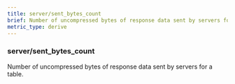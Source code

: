 ```yaml
---
title: server/sent_bytes_count
brief: Number of uncompressed bytes of response data sent by servers for a table.
metric_type: derive
---
```

### server/sent_bytes_count

Number of uncompressed bytes of response data sent by servers for a table.